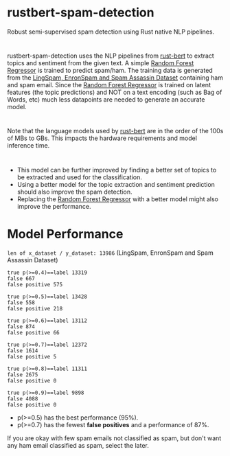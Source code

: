 # rustbert-spam-detection
Robust semi-supervised spam detection using Rust native NLP pipelines.
#
rustbert-spam-detection uses the NLP pipelines from [rust-bert](https://github.com/guillaume-be/rust-bert) to extract topics and sentiment from the given text. A simple [Random Forest Regressor](https://docs.rs/smartcore/latest/smartcore/ensemble/random_forest_regressor/index.html) is trained to predict spam/ham. The training data is generated from the [LingSpam, EnronSpam and Spam Assassin Dataset](https://www.kaggle.com/datasets/nitishabharathi/email-spam-dataset) containing ham and spam email. Since the [Random Forest Regressor](https://docs.rs/smartcore/latest/smartcore/ensemble/random_forest_regressor/index.html) is trained on latent features (the topic predictions) and NOT on a text encoding (such as Bag of Words, etc) much less datapoints are needed to generate an accurate model.
#
Note that the language models used by [rust-bert](https://github.com/guillaume-be/rust-bert) are in the order of the 100s of MBs to GBs. This impacts the hardware requirements and model inference time.
# 
- This model can be further improved by finding a better set of topics to be extracted and used for the classification. 
- Using a better model for the topic extraction and sentiment prediction should also improve the spam detection.
- Replacing the [Random Forest Regressor](https://docs.rs/smartcore/latest/smartcore/ensemble/random_forest_regressor/index.html) with a better model might also improve the performance. 
# Model Performance
```len of x_dataset / y_dataset: 13986``` (LingSpam, EnronSpam and Spam Assassin Dataset)
``` 
true p(>=0.4)==label 13319
false 667
false positive 575

true p(>=0.5)==label 13428
false 558
false positive 218

true p(>=0.6)==label 13112
false 874
false positive 66

true p(>=0.7)==label 12372
false 1614
false positive 5

true p(>=0.8)==label 11311
false 2675
false positive 0

true p(>=0.9)==label 9898
false 4088
false positive 0
```
- p(>=0.5) has the best performance (95%).
- p(>=0.7) has the fewest **false positives** and a performance of 87%.

If you are okay with few spam emails not classified as spam, but don't want any ham email classified as spam, select the later.
